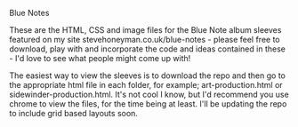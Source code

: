 Blue Notes

These are the HTML, CSS and image files for the Blue Note album sleeves featured on my site stevehoneyman.co.uk/blue-notes - please feel free to download, play with and incorporate the code and ideas contained in these - I'd love to see what people might come up with! 

The easiest way to view the sleeves is to download the repo and then go to the appropriate html file in each folder, for example; art-production.html or sidewinder-production.html. It's not cool I know, but I'd recommend you use chrome to view the files, for the time being at least. I'll be updating the repo to include grid based layouts soon.  
